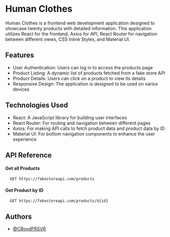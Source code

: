 # Human Clothes

Human Clothes is a frontend web development application designed to showcase twenty products with detailed information. This application utilizes React for the frontend, Axios for API, React Router for navigation between different views, CSS Inline Styles, and Material UI.


## Features

- User Authentication: Users can log in to access the products page
- Product Listing: A dynamic list of products fetched from a fake store API
- Product Details: Users can click on a product to view its details
- Responsive Design: The application is designed to be used on varios devices


## Technologies Used
- React: A JavaScript library for building user interfaces
- React Router: For routing and navigation between different pages
- Axios: For making API calls to fetch product data and product data by ID
- Material UI: For bottom navigation components to enhance the user experience
  
## API Reference

#### Get all Products

```http
  GET https://fakestoreapi.com/products
```


#### Get Product by ID

```http
  GET https://fakestoreapi.com/products/${id}
```



## Authors

- [@CBoydPRSVR](https://github.com/CBoyd-PRSVR/The-Finals2)

